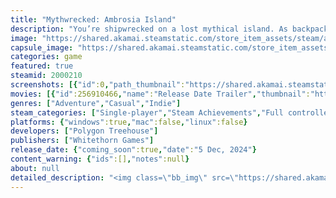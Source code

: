 ```yaml
---
title: "Mythwrecked: Ambrosia Island"
description: "You’re shipwrecked on a lost mythical island. As backpacker Alex, you must befriend the forgotten gods of Greek mythology and restore their memories. Explore the dynamic island and its story sandbox to build new friendships, solve the mystery and save the gods."
image: "https://shared.akamai.steamstatic.com/store_item_assets/steam/apps/2000210/header.jpg?t=1731666938"
capsule_image: "https://shared.akamai.steamstatic.com/store_item_assets/steam/apps/2000210/capsule_231x87.jpg?t=1731666938"
categories: game
featured: true
steamid: 2000210
screenshots: [{"id":0,"path_thumbnail":"https://shared.akamai.steamstatic.com/store_item_assets/steam/apps/2000210/ss_12d009036530ff8ae754d46b051c060666391a46.600x338.jpg?t=1731666938","path_full":"https://shared.akamai.steamstatic.com/store_item_assets/steam/apps/2000210/ss_12d009036530ff8ae754d46b051c060666391a46.1920x1080.jpg?t=1731666938"},{"id":1,"path_thumbnail":"https://shared.akamai.steamstatic.com/store_item_assets/steam/apps/2000210/ss_ecbec5d478342e9565f8903d434aa7df311e0ce1.600x338.jpg?t=1731666938","path_full":"https://shared.akamai.steamstatic.com/store_item_assets/steam/apps/2000210/ss_ecbec5d478342e9565f8903d434aa7df311e0ce1.1920x1080.jpg?t=1731666938"},{"id":2,"path_thumbnail":"https://shared.akamai.steamstatic.com/store_item_assets/steam/apps/2000210/ss_09cd93e35aa426bc0e341448d63812ff8982883c.600x338.jpg?t=1731666938","path_full":"https://shared.akamai.steamstatic.com/store_item_assets/steam/apps/2000210/ss_09cd93e35aa426bc0e341448d63812ff8982883c.1920x1080.jpg?t=1731666938"},{"id":3,"path_thumbnail":"https://shared.akamai.steamstatic.com/store_item_assets/steam/apps/2000210/ss_7be0b3d2ab6a755d9f48f9f6f5556bcce78e8529.600x338.jpg?t=1731666938","path_full":"https://shared.akamai.steamstatic.com/store_item_assets/steam/apps/2000210/ss_7be0b3d2ab6a755d9f48f9f6f5556bcce78e8529.1920x1080.jpg?t=1731666938"},{"id":4,"path_thumbnail":"https://shared.akamai.steamstatic.com/store_item_assets/steam/apps/2000210/ss_a7d2063333e63b48f9c729b79e804bac7a2203c7.600x338.jpg?t=1731666938","path_full":"https://shared.akamai.steamstatic.com/store_item_assets/steam/apps/2000210/ss_a7d2063333e63b48f9c729b79e804bac7a2203c7.1920x1080.jpg?t=1731666938"},{"id":5,"path_thumbnail":"https://shared.akamai.steamstatic.com/store_item_assets/steam/apps/2000210/ss_81f49aee5154f6cd2a3ff9801e5fbb3610e55217.600x338.jpg?t=1731666938","path_full":"https://shared.akamai.steamstatic.com/store_item_assets/steam/apps/2000210/ss_81f49aee5154f6cd2a3ff9801e5fbb3610e55217.1920x1080.jpg?t=1731666938"},{"id":6,"path_thumbnail":"https://shared.akamai.steamstatic.com/store_item_assets/steam/apps/2000210/ss_ec17bb6d6bad74c7fae3c6def9f21f6d151e6e9a.600x338.jpg?t=1731666938","path_full":"https://shared.akamai.steamstatic.com/store_item_assets/steam/apps/2000210/ss_ec17bb6d6bad74c7fae3c6def9f21f6d151e6e9a.1920x1080.jpg?t=1731666938"},{"id":7,"path_thumbnail":"https://shared.akamai.steamstatic.com/store_item_assets/steam/apps/2000210/ss_62c094ca68cb8308db349deba51fa8a3666254a2.600x338.jpg?t=1731666938","path_full":"https://shared.akamai.steamstatic.com/store_item_assets/steam/apps/2000210/ss_62c094ca68cb8308db349deba51fa8a3666254a2.1920x1080.jpg?t=1731666938"}]
movies: [{"id":256910466,"name":"Release Date Trailer","thumbnail":"https://shared.akamai.steamstatic.com/store_item_assets/steam/apps/256910466/fcbf5e68a343f3319d78028eb4bebdb524d6e5ec/movie_600x337.jpg?t=1731666846","webm":{"480":"http://video.akamai.steamstatic.com/store_trailers/256910466/movie480_vp9.webm?t=1731666846","max":"http://video.akamai.steamstatic.com/store_trailers/256910466/movie_max_vp9.webm?t=1731666846"},"mp4":{"480":"http://video.akamai.steamstatic.com/store_trailers/256910466/movie480.mp4?t=1731666846","max":"http://video.akamai.steamstatic.com/store_trailers/256910466/movie_max.mp4?t=1731666846"},"highlight":true}]
genres: ["Adventure","Casual","Indie"]
steam_categories: ["Single-player","Steam Achievements","Full controller support"]
platforms: {"windows":true,"mac":false,"linux":false}
developers: ["Polygon Treehouse"]
publishers: ["Whitethorn Games"]
release_date: {"coming_soon":true,"date":"5 Dec, 2024"}
content_warning: {"ids":[],"notes":null}
about: null
detailed_description: "<img class=\"bb_img\" src=\"https://shared.akamai.steamstatic.com/store_item_assets/steam/apps/2000210/extras/1_TheGodsAreReal.png?t=1731666938\" /><h2 class=\"bb_tag\">THE GODS ARE REAL, THEY’VE JUST BEEN ON VACATION</h2>You’re Alex, a rookie backpacker taking a much needed break from modern life. Your trip is interrupted when you are suddenly shipwrecked on Ambrosia Island; a beautiful long-forgotten place of myth and sunshine. It’s home to the gods of Greek mythology. They’re real after all, even if they are having an identity crisis. <br><br><br>Can you discover the secrets of Ambrosia Island in this sun-drenched <strong><i>'Friend Em Up' adventure.</i></strong><br><br><br><img class=\"bb_img\" src=\"https://shared.akamai.steamstatic.com/store_item_assets/steam/apps/2000210/extras/2_TreasureHunt.png?t=1731666938\" /><h2 class=\"bb_tag\">GAMEPLAY - TREASURE HUNT</h2>Sometimes, even gods need a friend. Many call the island home; from Ares to Athena, Hermes to Hades, although some may be harder to meet than others. Can you help return their lost memories and reconnect their fractured family?<br><br><br><ul class=\"bb_ul\"><li>Control Alex to explore a 3D island with your trusty <strong><i>Ambrosidex device</i></strong> in hand.<br></li><li>Find each of the <strong><i>island’s inhabitants</i></strong> and add their personal signal to your Ambrosidex. Some Gods may be harder to reach than others!<br></li><li>Use the <strong><i>Ambrosidex’s radar signal</i></strong> to find your new friends' lost treasures hidden around the island.<br></li><li><strong><i>Return the mementos</i></strong> to their correct owner to jog their memories, trigger flashbacks and reveal the story of the island’s curse.<br></li><li>Can you <strong><i>wake the gods, lift the curse</i></strong> and <strong><i>find a way home</i></strong>?</li></ul><br><br><img class=\"bb_img\" src=\"https://shared.akamai.steamstatic.com/store_item_assets/steam/apps/2000210/extras/3_StorySandbox.png?t=1731666938\" /><h2 class=\"bb_tag\">GAMEPLAY - STORY SANDBOX</h2>Why did the Gods lose their memories? How did they become so fearful of one another? What happened here? Search the island for long-lost mementos to rekindle the memories of your new friends and uncover the truth, and maybe a way home.<br><br><br><ul class=\"bb_ul\"><li>As you explore the island Alex can examine new objects and locations she discovers and talk to the characters she meets to unlock new <strong><i>conversation topics</i></strong><br></li><li>You can then <strong><i>ask the island’s inhabitants</i></strong> about any new topics you have found. <br></li><li>Maybe they’ll know something that will help Alex on her adventure, although some <strong><i>sensitive topics</i></strong> may be off limits until you have <strong><i>earned their friendship</i></strong>.<br></li><li>Play detective and uncover the mysteries of the island with this unique <strong><i>non-linear narrative</i></strong> gameplay.</li></ul><br><br><img class=\"bb_img\" src=\"https://shared.akamai.steamstatic.com/store_item_assets/steam/apps/2000210/extras/4_ExploreTheisland.png?t=1731666938\" /><h2 class=\"bb_tag\">EXPLORE THE ISLAND AND RETURN IT TO ITS FORMER GLORY</h2>The island of Ambrosia is a wonderful place packed full of mystery and secrets, from its turquoise shores to the heights of its ancient temple walls. The island is idyllic, but the temple of the gods has seen better days. Can you be the unlikely hero to return it to its legendary former glory and win the friendship of the gods in the process?<br><br><br><ul class=\"bb_ul\"><li>Ambrosia Island has a <strong><i>dynamic day/night cycle</i></strong>, some locations and puzzles may only be accessible at certain times of day<br></li><li>Perform odd jobs and <strong><i>friendship favours</i></strong> for your new friends to restore their island to its former glory</li></ul><br><img class=\"bb_img\" src=\"https://shared.akamai.steamstatic.com/store_item_assets/steam/apps/2000210/extras/5_EmotionalJourney.png?t=1731666938\" /><h2 class=\"bb_tag\">EMOTIONAL STORYTELLING</h2>The game weaves an emotional story of the importance of friendship, family and community. Mythwrecked: Ambrosia Island is the second game from Polygon Treehouse and developers of the multi-award winning and double BAFTA-nominated narrative adventure game Röki.<br><br><br><img class=\"bb_img\" src=\"https://shared.akamai.steamstatic.com/store_item_assets/steam/apps/2000210/extras/6_AdventureForAll.png?t=1731666938\" /><h2 class=\"bb_tag\">AN ADVENTURE FOR ALL</h2>Mythwrecked: Ambrosia Island is an adventure game for ALL gamers - with its non-violent gameplay, accessible controls and universal themes.. The game is designed uniquely to pose a challenge, but to also offer a helping hand when players need it."
---
```

